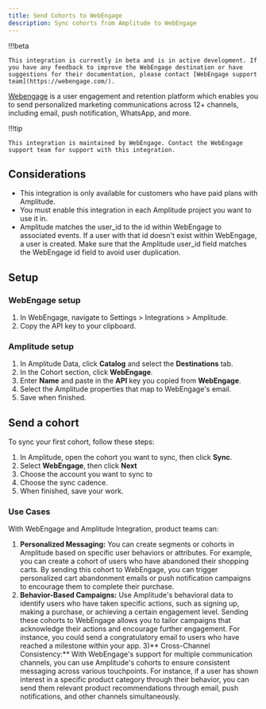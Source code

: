 ```yaml
---
title: Send Cohorts to WebEngage
description: Sync cohorts from Amplitude to WebEngage
---
```


!!!beta

    This integration is currently in beta and is in active development. If you have any feedback to improve the WebEngage destination or have suggestions for their documentation, please contact [WebEngage support team](https://webengage.com/). 

[Webengage](https://webengage.com/) is a user engagement and retention platform which enables you to send personalized marketing communications across 12+ channels, including email, push notification, WhatsApp, and more.

!!!tip

    This integration is maintained by WebEngage. Contact the WebEngage support team for support with this integration.

## Considerations

- This integration is only available for customers who have paid plans with Amplitude.
- You must enable this integration in each Amplitude project you want to use it in.
- Amplitude matches the user_id to the id within WebEngage to associated events. If a user with that id doesn't exist within WebEngage, a user is created. Make sure that the Amplitude user_id field matches the WebEngage id field to avoid user duplication.

## Setup

### WebEngage setup

1. In WebEngage, navigate to Settings > Integrations > Amplitude.
2. Copy the API key to your clipboard.

### Amplitude setup

1. In Amplitude Data, click **Catalog** and select the **Destinations** tab.
2. In the Cohort section, click **WebEngage**.
3. Enter **Name** and paste in the **API** key you copied from **WebEngage**.
4. Select the Amplitude properties that map to WebEngage's email.
5. Save when finished.


## Send a cohort

To sync your first cohort, follow these steps:

1. In Amplitude, open the cohort you want to sync, then click **Sync**.
2. Select **WebEngage**, then click **Next**
3. Choose the account you want to sync to
4. Choose the sync cadence.
5. When finished, save your work.

### Use Cases

With WebEngage and Amplitude Integration, product teams can:
1) **Personalized Messaging:** You can create segments or cohorts in Amplitude based on specific user behaviors or attributes. For example, you can create a cohort of users who have abandoned their shopping carts. By sending this cohort to WebEngage, you can trigger personalized cart abandonment emails or push notification campaigns to encourage them to complete their purchase.
2) **Behavior-Based Campaigns:** Use Amplitude's behavioral data to identify users who have taken specific actions, such as signing up, making a purchase, or achieving a certain engagement level. Sending these cohorts to WebEngage allows you to tailor campaigns that acknowledge their actions and encourage further engagement. For instance, you could send a congratulatory email to users who have reached a milestone within your app.
3)** Cross-Channel Consistency:** With WebEngage's support for multiple communication channels, you can use Amplitude's cohorts to ensure consistent messaging across various touchpoints. For instance, if a user has shown interest in a specific product category through their behavior, you can send them relevant product recommendations through email, push notifications, and other channels simultaneously.



